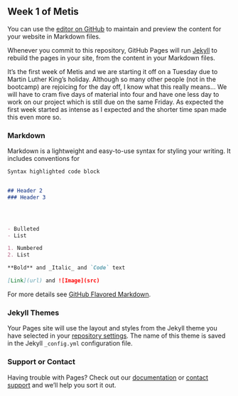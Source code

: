 ## Week 1 of Metis

You can use the [editor on GitHub](https://github.com/jphan88/Phan_Metis/edit/master/README.md) to maintain and preview the content for your website in Markdown files.

Whenever you commit to this repository, GitHub Pages will run [Jekyll](https://jekyllrb.com/) to rebuild the pages in your site, from the content in your Markdown files.

It’s the first week of Metis and we are starting  it off on a Tuesday due to Martin Luther King’s holiday. Although so many other people (not in the bootcamp) are rejoicing for the day off, I know what this really means… We will have to cram five days of  material into four and have one less day to work on our project which is still due on the same Friday. As expected the first week started as intense as I expected and the shorter time span made this even more so. 
### Markdown

Markdown is a lightweight and easy-to-use syntax for styling your writing. It includes conventions for

```markdown
Syntax highlighted code block


## Header 2
### Header 3




- Bulleted
- List

1. Numbered
2. List

**Bold** and _Italic_ and `Code` text

[Link](url) and ![Image](src)
```

For more details see [GitHub Flavored Markdown](https://guides.github.com/features/mastering-markdown/).

### Jekyll Themes

Your Pages site will use the layout and styles from the Jekyll theme you have selected in your [repository settings](https://github.com/jphan88/Phan_Metis/settings). The name of this theme is saved in the Jekyll `_config.yml` configuration file.

### Support or Contact

Having trouble with Pages? Check out our [documentation](https://help.github.com/categories/github-pages-basics/) or [contact support](https://github.com/contact) and we’ll help you sort it out.
